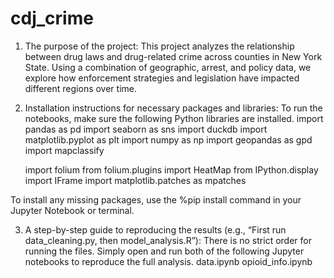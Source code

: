 # cdj_crime
1. The purpose of the project: This project analyzes the relationship between drug laws and drug-related crime across counties in New York State. Using a combination of geographic, arrest, and policy data, we explore how enforcement strategies and legislation have impacted different regions over time.
2. Installation instructions for necessary packages and libraries: To run the notebooks, make sure the following Python libraries are installed.
    import pandas as pd
    import seaborn as sns
    import duckdb
    import matplotlib.pyplot as plt
    import numpy as np
    import geopandas as gpd
    import mapclassify

    import folium
    from folium.plugins import HeatMap
    from IPython.display import IFrame
    import matplotlib.patches as mpatches

To install any missing packages, use the %pip install command in your Jupyter Notebook or terminal.

3. A step-by-step guide to reproducing the results (e.g., “First run data_cleaning.py, then model_analysis.R”): There is no strict order for running the files. Simply open and run both of the following Jupyter notebooks to reproduce the full analysis.
    data.ipynb
    opioid_info.ipynb